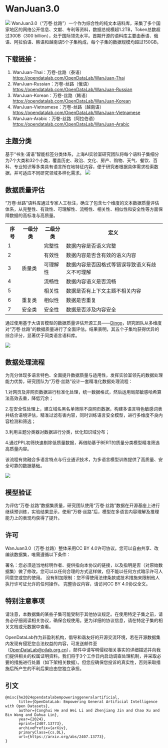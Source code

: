 # WanJuan3.0
![](https://github.com/opendatalab/WanJuan3.0/blob/main/readm_pic/Mask%20group-2.png?raw=true)
WanJuan3.0（“万卷·丝路”）一个作为综合性的纯文本语料库，采集了多个国家地区的网络公开信息、文献、专利等资料，数据总规模超1.2TB，Token总数超过300B（300 billion），处于国际领先水平。首期开源的语料库主要由泰语、俄语、阿拉伯语、韩语和越南语5个子集构成，每个子集的数据规模均超过150GB。 
## 下载链接：
1. WanJuan-Thai：万卷-丝路（泰语）https://opendatalab.com/OpenDataLab/WanJuan-Thai
2. WanJuan-Russian：万卷-丝路（俄语）https://opendatalab.com/OpenDataLab/WanJuan-Russian
3. WanJuan-Korean：万卷-丝路（韩语）https://opendatalab.com/OpenDataLab/WanJuan-Korean
4. WanJuan-Vietnamese：万卷-丝路（越南语）https://opendatalab.com/OpenDataLab/WanJuan-Vietnamese
5. WanJuan-Arabic：万卷-丝路（阿拉伯语） https://opendatalab.com/OpenDataLab/WanJuan-Arabic

## 主题分类
基于“书生·浦语”智能标签分类体系，上海AI实验室研究团队将每个语料子集细分为7个大类和32个小类，覆盖历史、政治、文化、房产、购物、天气、餐饮、百科、专业知识等多类具有语言所在地特征内容，便于研究者根据具体需求检索数据，并可适应不同研究领域多样化需求。
![](http://sh.people.com.cn/mediafile/pic/20250110/77/8003117310433732061.jpg)

## 数据质量评估
“万卷·丝路”语料库通过专家人工标注，确立了包含七个维度的文本数据质量评估体系，从完整性、有效性、可理解性、流畅性、相关性、相似性和安全性等方面保障数据的高标准与高质量。
<table>
  <tr>
    <th>序号</th>
    <th>一级分类</th>
    <th>二级分类</th>
    <th>定义</th>
  </tr>
  <tr>
    <td>1</td>
    <td rowspan="5">质量类</td>
    <td>完整性</td>
    <td>数据内容是否语义完整</td>
  </tr>
  <tr>
    <td>2</td>
    <td>有效性</td>
    <td>数据内容是否含有效的语义内容</td>
  </tr>
  <tr>
    <td>3</td>
    <td>可理解性</td>
    <td>数据内容是否因格式等错误导致语义有歧义不可理解</td>
  </tr>
  <tr>
    <td>4</td>
    <td>流畅性</td>
    <td>数据内容语义是否流畅</td>
  </tr>
  <tr>
    <td>5</td>
    <td>相关性</td>
    <td>数据是否有上下文主题不相关内容</td>
  </tr>
  <tr>
    <td>6</td>
    <td>重复类</td>
    <td>相似性</td>
    <td>数据是否重复</td>
  </tr>
  <tr>
    <td>7</td>
    <td>安全类</td>
    <td>安全性</td>
    <td>数据是否涉及内容安全</td>
  </tr>
</table>

通过使用基于大语言模型的数据质量评估开源工具——[Dingo](https://github.com/DataEval/dingo)，研究团队从多维度对“万卷·丝路”的数据质量进行了全面评估。结果表明，其五个子集均获得优异的综合评分，显著优于同类语言语料库。

![](http://sh.people.com.cn/mediafile/pic/20250110/9/17589679725858832301.jpg)


## 数据处理流程
为充分体现多语言特色、全面提升数据质量与适用性，发挥实验室领先的数据处理能力优势，研究团队为“万卷·丝路”设计一套精准化数据处理流程：

1.对网页及非网页数据进行标准化处理，统一数据格式，然后运用局部敏感哈希算法高效去重，降低冗余；

2.在安全性处理上，建立域名黑名单筛除不良网页数据，构建多语言特色敏感词表并结合语境评估，精准过滤有害内容，同时训练语言安全模型，进行多维度不良内容检测和筛选；

3.利用主题分类器对数据进行分类，优化知识域分布；

4.通过PPL初筛快速剔除低质量数据，再借助基于BERT的质量分类模型精准筛选高质量内容。

该流程有效融合多语言特点与行业通识技术，为多语言模型训练提供了高质量、安全可靠的数据基础。

![](http://sh.people.com.cn/mediafile/pic/20250110/94/3624188245534375270.png)


## 模型验证
为评估“万卷·丝路”数据集质量，研究团队使用“万卷·丝路”数据在开源基座上进行继续预训练，实验结果显示，使用“万卷·丝路”后，模型在多语言内容理解及推理能力上的表现均获得了提升。


## 许可
WanJuan3.0（万卷·丝路）整体采用CC BY 4.0许可协议。您可以自由共享、改编该数据集，唯需遵循以下条件：

署名：您必须适当地标明作者、提供指向本协议的链接，以及指明是否（对原始数据集）做了修改。您可以以任何合理的方式这样做，但不能以任何方式暗示许可人同意您或您的使用。 没有附加限制：您不得使用法律条款或技术措施来限制他人执行许可证允许的任何操作。 完整协议内容，请访问CC BY 4.0协议全文。

## 特别注意事项
请注意，本数据集的某些子集可能受制于其他协议规定。在使用特定子集之前，请务必仔细阅读相关协议，确保合规使用。更为详细的协议信息，请在特定子集的相关文档或元数据中查看。

OpenDataLab作为非盈利机构，倡导和谐友好的开源交流环境，若在开源数据集内发现有侵犯您合法权益的内容，可发送邮件至（OpenDataLab@pjlab.org.cn），邮件中请写明侵权相关事实的详细描述并向我们提供相关的权属证明资料。我们将于3个工作日内启动调查处理机制，并采取必要的措施进行处置（如下架相关数据）。但您应确保您投诉的真实性，否则采取措施后所产生的不利后果应由您独立承担。

## 引文
```
@misc{he2024opendatalabempoweringgeneralartificial,
      title={OpenDataLab: Empowering General Artificial Intelligence with Open Datasets}, 
      author={Conghui He and Wei Li and Zhenjiang Jin and Chao Xu and Bin Wang and Dahua Lin},
      year={2024},
      eprint={2407.13773},
      archivePrefix={arXiv},
      primaryClass={cs.DL},
      url={https://arxiv.org/abs/2407.13773}, 
}
```
